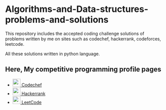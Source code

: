 # Algorithms-and-Data-structures-problems-and-solutions

This repository includes the accepted coding challenge solutions of problems written by me on sites such as codechef, hackerrank, codeforces, leetcode. 

All these solutions written in python language.

<h2>Here, My competitive programming profile pages</h2>
<ul>
<li> <a href="https://www.codechef.com/users/chinzorigt"> 
<img src="https://miro.medium.com/max/666/1*1W0-bbmt4iiEpp_pPrS0VQ.png" width=25px height=25px"</img> 
Codechef </a> </li>
<li> <a href="https://www.hackerrank.com/dschinzo"> 
<img src="https://upload.wikimedia.org/wikipedia/commons/6/65/HackerRank_logo.png" width=25px height=25px"</img> 
Hackerrank </a> </li>
<li> <a href="https://leetcode.com/dschinzo"> 
<img src="https://upload.wikimedia.org/wikipedia/commons/1/19/LeetCode_logo_black.png" width=25px height=25px"</img> 
LeetCode </a> </li>
</ul>
